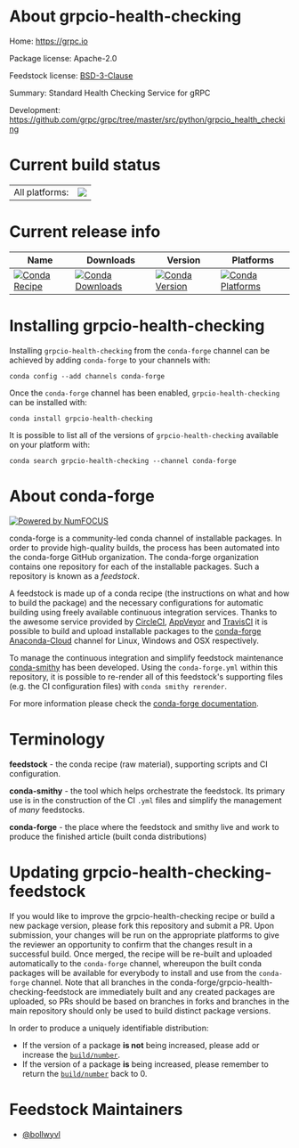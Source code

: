 About grpcio-health-checking
============================

Home: https://grpc.io

Package license: Apache-2.0

Feedstock license: [BSD-3-Clause](https://github.com/conda-forge/grpcio-health-checking-feedstock/blob/master/LICENSE.txt)

Summary: Standard Health Checking Service for gRPC

Development: https://github.com/grpc/grpc/tree/master/src/python/grpcio_health_checking

Current build status
====================


<table><tr><td>All platforms:</td>
    <td>
      <a href="https://dev.azure.com/conda-forge/feedstock-builds/_build/latest?definitionId=11032&branchName=master">
        <img src="https://dev.azure.com/conda-forge/feedstock-builds/_apis/build/status/grpcio-health-checking-feedstock?branchName=master">
      </a>
    </td>
  </tr>
</table>

Current release info
====================

| Name | Downloads | Version | Platforms |
| --- | --- | --- | --- |
| [![Conda Recipe](https://img.shields.io/badge/recipe-grpcio--health--checking-green.svg)](https://anaconda.org/conda-forge/grpcio-health-checking) | [![Conda Downloads](https://img.shields.io/conda/dn/conda-forge/grpcio-health-checking.svg)](https://anaconda.org/conda-forge/grpcio-health-checking) | [![Conda Version](https://img.shields.io/conda/vn/conda-forge/grpcio-health-checking.svg)](https://anaconda.org/conda-forge/grpcio-health-checking) | [![Conda Platforms](https://img.shields.io/conda/pn/conda-forge/grpcio-health-checking.svg)](https://anaconda.org/conda-forge/grpcio-health-checking) |

Installing grpcio-health-checking
=================================

Installing `grpcio-health-checking` from the `conda-forge` channel can be achieved by adding `conda-forge` to your channels with:

```
conda config --add channels conda-forge
```

Once the `conda-forge` channel has been enabled, `grpcio-health-checking` can be installed with:

```
conda install grpcio-health-checking
```

It is possible to list all of the versions of `grpcio-health-checking` available on your platform with:

```
conda search grpcio-health-checking --channel conda-forge
```


About conda-forge
=================

[![Powered by NumFOCUS](https://img.shields.io/badge/powered%20by-NumFOCUS-orange.svg?style=flat&colorA=E1523D&colorB=007D8A)](http://numfocus.org)

conda-forge is a community-led conda channel of installable packages.
In order to provide high-quality builds, the process has been automated into the
conda-forge GitHub organization. The conda-forge organization contains one repository
for each of the installable packages. Such a repository is known as a *feedstock*.

A feedstock is made up of a conda recipe (the instructions on what and how to build
the package) and the necessary configurations for automatic building using freely
available continuous integration services. Thanks to the awesome service provided by
[CircleCI](https://circleci.com/), [AppVeyor](https://www.appveyor.com/)
and [TravisCI](https://travis-ci.com/) it is possible to build and upload installable
packages to the [conda-forge](https://anaconda.org/conda-forge)
[Anaconda-Cloud](https://anaconda.org/) channel for Linux, Windows and OSX respectively.

To manage the continuous integration and simplify feedstock maintenance
[conda-smithy](https://github.com/conda-forge/conda-smithy) has been developed.
Using the ``conda-forge.yml`` within this repository, it is possible to re-render all of
this feedstock's supporting files (e.g. the CI configuration files) with ``conda smithy rerender``.

For more information please check the [conda-forge documentation](https://conda-forge.org/docs/).

Terminology
===========

**feedstock** - the conda recipe (raw material), supporting scripts and CI configuration.

**conda-smithy** - the tool which helps orchestrate the feedstock.
                   Its primary use is in the construction of the CI ``.yml`` files
                   and simplify the management of *many* feedstocks.

**conda-forge** - the place where the feedstock and smithy live and work to
                  produce the finished article (built conda distributions)


Updating grpcio-health-checking-feedstock
=========================================

If you would like to improve the grpcio-health-checking recipe or build a new
package version, please fork this repository and submit a PR. Upon submission,
your changes will be run on the appropriate platforms to give the reviewer an
opportunity to confirm that the changes result in a successful build. Once
merged, the recipe will be re-built and uploaded automatically to the
`conda-forge` channel, whereupon the built conda packages will be available for
everybody to install and use from the `conda-forge` channel.
Note that all branches in the conda-forge/grpcio-health-checking-feedstock are
immediately built and any created packages are uploaded, so PRs should be based
on branches in forks and branches in the main repository should only be used to
build distinct package versions.

In order to produce a uniquely identifiable distribution:
 * If the version of a package **is not** being increased, please add or increase
   the [``build/number``](https://conda.io/docs/user-guide/tasks/build-packages/define-metadata.html#build-number-and-string).
 * If the version of a package **is** being increased, please remember to return
   the [``build/number``](https://conda.io/docs/user-guide/tasks/build-packages/define-metadata.html#build-number-and-string)
   back to 0.

Feedstock Maintainers
=====================

* [@bollwyvl](https://github.com/bollwyvl/)

